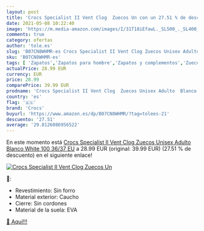 ```yaml
---
layout: post
title: 'Crocs Specialist II Vent Clog  Zuecos Un con un 27.51 % de descuento'
date: 2021-05-08 10:22:40
image: 'https://m.media-amazon.com/images/I/31T18iEfawL._SL500_._SL400_.jpg'
comments: true
category: ofertas
author: 'tole.es'
slug: 'B07CN8WHMR-es Crocs Specialist II Vent Clog Zuecos Unisex Adulto Blanco...'
sku: 'B07CN8WHMR-es'
tags: [ 'Zapatos','Zapatos para hombre','Zapatos y complementos','Zuecos y mules para hombre','crocs','zuecos', ]
actualPrice: 28.99 EUR
currency: EUR
price: 28.99
comparePrice: 39.99 EUR
prodname: 'Crocs Specialist II Vent Clog  Zuecos Unisex Adulto  Blanco  White 100   36/37 EU'
country: 'es'
flag: '🇪🇸'
brand: 'Crocs'
buyurl: 'https://www.amazon.es/dp/B07CN8WHMR/?tag=tolees-21'
descuento: '27.51'
average: '29.8126086956522'
---
```


En este momento está [Crocs Specialist II Vent Clog  Zuecos Unisex Adulto  Blanco  White 100   36/37 EU](https://www.amazon.es/dp/B07CN8WHMR/?tag=tolees-21) a 28.99 EUR (original: 39.99 EUR) (27.51 %  de descuento) en el siguiente enlace!

[![Crocs Specialist II Vent Clog  Zuecos Un](https://m.media-amazon.com/images/I/31T18iEfawL._SL500_._SL400_.jpg)](https://www.amazon.es/dp/B07CN8WHMR/?tag=tolees-21)

🔎:

- Revestimiento: Sin forro
- Material exterior: Caucho
- Cierre: Sin cordones
- Material de la suela: EVA

[🛒 Aquí!!!](https://www.amazon.es/dp/B07CN8WHMR/?tag=tolees-21)

